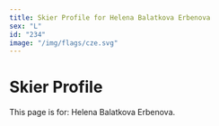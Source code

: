 ```yaml
---
title: Skier Profile for Helena Balatkova Erbenova
sex: "L"
id: "234"
image: "/img/flags/cze.svg" 
---
```


# Skier Profile

This page is for: Helena Balatkova Erbenova.
    
